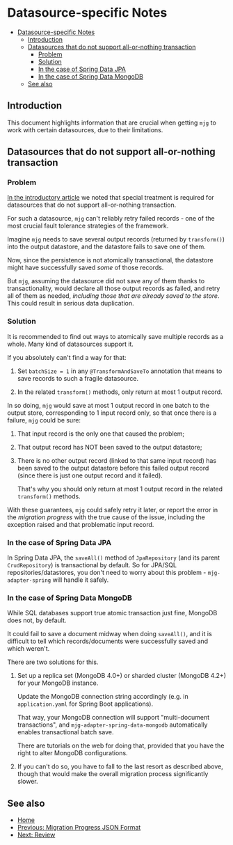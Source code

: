 # Datasource-specific Notes

- [Datasource-specific Notes](#datasource-specific-notes)
  - [Introduction](#introduction)
  - [Datasources that do not support all-or-nothing transaction](#datasources-that-do-not-support-all-or-nothing-transaction)
    - [Problem](#problem)
    - [Solution](#solution)
    - [In the case of Spring Data JPA](#in-the-case-of-spring-data-jpa)
    - [In the case of Spring Data MongoDB](#in-the-case-of-spring-data-mongodb)
  - [See also](#see-also)

## Introduction

This document highlights information that
are crucial when getting `mjg` to work with
certain datasources, due to their limitations.

## Datasources that do not support all-or-nothing transaction

### Problem

[In the introductory article](./000-overview.md#what-is-mjg)
we noted that special treatment is required for datasources that
do not support all-or-nothing transaction.

For such a datasource, `mjg` can't reliably retry
failed records - one of the most crucial fault
tolerance strategies of the framework.

Imagine `mjg` needs to save several output records
(returned by `transform()`) into the output datastore,
and the datastore fails to save one of them.

Now, since the persistence is not atomically
transactional, the datastore might have successfully
saved *some* of those records.

But `mjg`, assuming the datasource did not save
any of them thanks to transactionality, would
declare all those output records as failed,
and retry all of them as needed, *including those*
*that are already saved to the store*. This could
result in serious data duplication.

### Solution

It is recommended to find out ways to atomically
save multiple records as a whole. Many kind of
datasources support it.

If you absolutely can't find a way for that:

1. Set `batchSize = 1` in any `@TransformAndSaveTo`
    annotation that means to save records to
    such a fragile datasource.

2. In the related `transform()` methods, only
    return at most 1 output record.

In so doing, `mjg` would save at most 1 output record
in one batch to the output store, corresponding
to 1 input record only, so that once there is a
failure, `mjg` could be sure:

1. That input record is the only one that caused the
    problem;
2. That output record has NOT been saved to the output
    datastore;
3. There is no other output record (linked to that
    same input record) has been saved to the output
    datastore before this failed output record
    (since there is just one output
    record and it failed).
    
    That's why you should only return at most 
    1 output record in the related `transform()`
    methods.

With these guarantees, `mjg` could safely retry it later,
or report the error in the *migration progress*
with the true cause of the issue, including the
exception raised and that problematic
input record.

### In the case of Spring Data JPA

In Spring Data JPA, the `saveAll()` method of
`JpaRepository` (and its parent `CrudRepository`)
is transactional by default. So for JPA/SQL
repositories/datastores, you don't need to worry
about this problem - `mjg-adapter-spring` will
handle it safely.

### In the case of Spring Data MongoDB

While SQL databases support true atomic transaction
just fine, MongoDB does not, by default.

It could fail to save a document midway
when doing `saveAll()`, and it is difficult
to tell which records/documents were
successfully saved and which weren't.

There are two solutions for this.

1. Set up a replica set (MongoDB 4.0+)
    or sharded cluster (MongoDB 4.2+)
    for your MongoDB instance.
    
    Update the MongoDB connection string
    accordingly (e.g. in `application.yaml`
    for Spring Boot applications).

    That way, your MongoDB connection
    will support "multi-document transactions",
    and `mjg-adapter-spring-data-mongodb`
    automatically enables transactional
    batch save.

    There are tutorials on the web
    for doing that, provided that
    you have the right to alter
    MongoDB configurations.

2. If you can't do so, you have to fall
    to the last resort as described
    above, though that
    would make the overall migration
    process significantly slower.

## See also

- [Home](./README.md)
- [Previous: Migration Progress JSON Format](./008-migration-progress-json-format.md)
- [Next: Review](./010-review.md)

